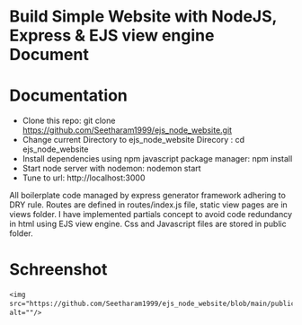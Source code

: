 #   Build Simple Website with NodeJS, Express & EJS view engine Document

#   Documentation 
-   Clone this repo:
                  git clone https://github.com/Seetharam1999/ejs_node_website.git
-   Change current Directory to ejs_node_website Direcory :
                  cd ejs_node_website
-   Install dependencies using npm javascript package manager: 
                  npm install
-   Start node server with nodemon: nodemon start
-   Tune to url: http://localhost:3000


All boilerplate code managed by express generator framework adhering to DRY rule. Routes are defined in routes/index.js file, static view pages are in views folder. I have implemented partials concept to avoid code redundancy in html using EJS view engine. Css and Javascript files are stored in public folder.

#  Schreenshot
    <img src="https://github.com/Seetharam1999/ejs_node_website/blob/main/public/images/update.png" alt=""/>
